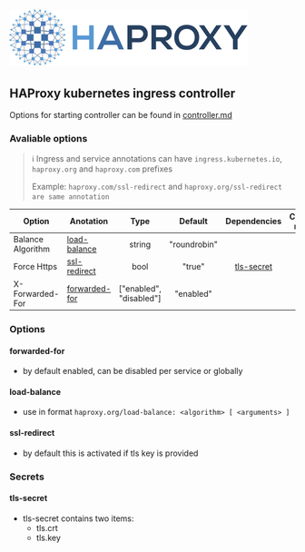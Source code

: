 # ![HAProxy](../assets/images/haproxy-weblogo-210x49.png "HAProxy")

## HAProxy kubernetes ingress controller

Options for starting controller can be found in [controller.md](controller.md)

### Avaliable options

> :information_source: Ingress and service annotations can have `ingress.kubernetes.io`, `haproxy.org` and `haproxy.com` prefixes
>
> Example: `haproxy.com/ssl-redirect` and `haproxy.org/ssl-redirect are same annotation`

| Option        | Anotation | Type | Default | Dependencies | Config map | Ingress | Service | Example |
| - | - |:-:|:-:|:-:|:-:|:-:|:-:|:-:|
| Balance Algorithm | [load-balance](#load-balance) | string | "roundrobin" |  |:large_blue_circle:|:large_blue_circle:|:large_blue_circle:||
| Force Https | [ssl-redirect](#ssl-redirect) | bool | "true" | [tls-secret](#tls-secret) |:large_blue_circle:|:white_circle:|:white_circle:||
| X-Forwarded-For | [forwarded-for](#forwarded-for) | ["enabled", "disabled"] | "enabled" |  |:large_blue_circle:|:large_blue_circle:|:large_blue_circle:||

### Options

#### forwarded-for

- by default enabled, can be disabled per service or globally

#### load-balance

- use in format  `haproxy.org/load-balance: <algorithm> [ <arguments> ]`

#### ssl-redirect

- by default this is activated if tls key is provided

### Secrets

#### tls-secret

- tls-secret contains two items:
  - tls.crt
  - tls.key
